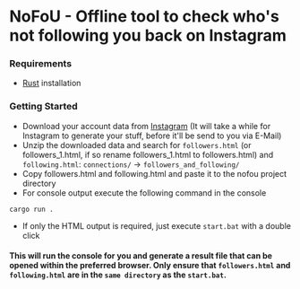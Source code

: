# NoFoU - Offline tool to check who's not following you back on Instagram

### Requirements

- [Rust](https://rustup.rs/) installation

### Getting Started

- Download your account data from [Instagram](https://accountscenter.instagram.com/info_and_permissions/dyi/) (It will take a while for Instagram to generate your stuff, before it'll be send to you via E-Mail)
- Unzip the downloaded data and search for `followers.html` (or followers_1.html, if so rename followers_1.html to followers.html) and `following.html`: `connections/` -> `followers_and_following/`
- Copy followers.html and following.html and paste it to the nofou project directory
- For console output execute the following command in the console
```
cargo run .
```
- If only the HTML output is required, just execute `start.bat` with a double click

#### This will run the console for you and generate a result file that can be opened within the preferred browser. Only ensure that `followers.html` and `following.html` are in the `same directory` as the `start.bat`.